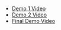  - [Demo 1 Video](https://drive.google.com/file/d/1cFL4cl2Q40qlzCb250rZD_kZlLgB96cc/view)
 - [Demo 2 Video](https://drive.google.com/file/d/1JdHZXpj-RIyJpbJNRwmVYXslGp9p5ZfM/view)
 - [Final Demo Video](https://drive.google.com/file/d/1mX3x3oAqA_A_L0TeN2CLCutuQzMAm10l/view)